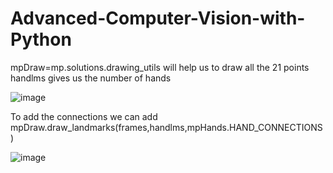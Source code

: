 # Advanced-Computer-Vision-with-Python
 
mpDraw=mp.solutions.drawing_utils  will help us to draw all the 21 points 
handlms gives us the number of hands 


![image](https://github.com/tarunaditya91/Advanced-Computer-Vision-with-Python/assets/113850656/bd0dfb06-f004-4a9b-90c9-fe56c14b3a2a)



To add the connections we can add mpDraw.draw_landmarks(frames,handlms,mpHands.HAND_CONNECTIONS)

![image](https://github.com/tarunaditya91/Advanced-Computer-Vision-with-Python/assets/113850656/a4e08f61-b2f6-4a77-9603-e41004f1c363)


